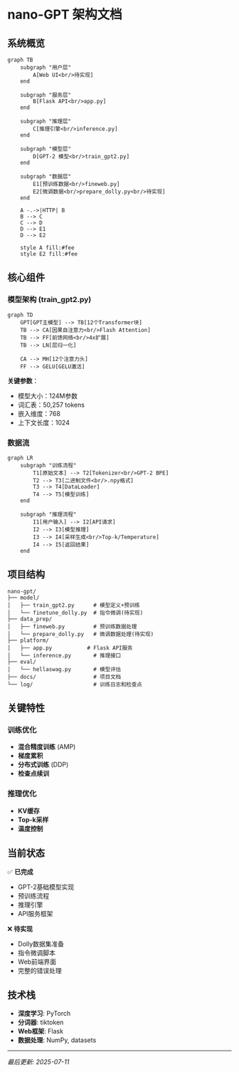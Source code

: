 # nano-GPT 架构文档

## 系统概览

```mermaid
graph TB
    subgraph "用户层"
        A[Web UI<br/>待实现]
    end
    
    subgraph "服务层"
        B[Flask API<br/>app.py]
    end
    
    subgraph "推理层"
        C[推理引擎<br/>inference.py]
    end
    
    subgraph "模型层"
        D[GPT-2 模型<br/>train_gpt2.py]
    end
    
    subgraph "数据层"
        E1[预训练数据<br/>fineweb.py]
        E2[微调数据<br/>prepare_dolly.py<br/>待实现]
    end
    
    A -.->|HTTP| B
    B --> C
    C --> D
    D --> E1
    D --> E2
    
    style A fill:#fee
    style E2 fill:#fee
```

## 核心组件

### 模型架构 (train_gpt2.py)

```mermaid
graph TD
    GPT[GPT主模型] --> TB[12个Transformer块]
    TB --> CA[因果自注意力<br/>Flash Attention]
    TB --> FF[前馈网络<br/>4x扩展]
    TB --> LN[层归一化]
    
    CA --> MH[12个注意力头]
    FF --> GELU[GELU激活]
```

**关键参数**：
- 模型大小：124M参数
- 词汇表：50,257 tokens
- 嵌入维度：768
- 上下文长度：1024

### 数据流

```mermaid
graph LR
    subgraph "训练流程"
        T1[原始文本] --> T2[Tokenizer<br/>GPT-2 BPE]
        T2 --> T3[二进制文件<br/>.npy格式]
        T3 --> T4[DataLoader]
        T4 --> T5[模型训练]
    end
    
    subgraph "推理流程"
        I1[用户输入] --> I2[API请求]
        I2 --> I3[模型推理]
        I3 --> I4[采样生成<br/>Top-k/Temperature]
        I4 --> I5[返回结果]
    end
```

## 项目结构

```
nano-gpt/
├── model/
│   ├── train_gpt2.py      # 模型定义+预训练
│   └── finetune_dolly.py  # 指令微调(待实现)
├── data_prep/
│   ├── fineweb.py         # 预训练数据处理
│   └── prepare_dolly.py   # 微调数据处理(待实现)
├── platform/
│   ├── app.py           # Flask API服务
│   └── inference.py       # 推理接口
├── eval/
│   └── hellaswag.py       # 模型评估
├── docs/                  # 项目文档
└── log/                   # 训练日志和检查点
```

## 关键特性

### 训练优化
- **混合精度训练** (AMP)
- **梯度累积**
- **分布式训练** (DDP)
- **检查点续训**

### 推理优化
- **KV缓存**
- **Top-k采样**
- **温度控制**

## 当前状态

✅ **已完成**
- GPT-2基础模型实现
- 预训练流程
- 推理引擎
- API服务框架

❌ **待实现**
- Dolly数据集准备
- 指令微调脚本
- Web前端界面
- 完整的错误处理

## 技术栈

- **深度学习**: PyTorch
- **分词器**: tiktoken
- **Web框架**: Flask
- **数据处理**: NumPy, datasets

---
*最后更新: 2025-07-11*